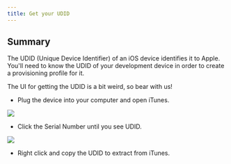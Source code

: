 ```yaml
---
title: Get your UDID
---
```


## Summary

The UDID (Unique Device Identifier) of an iOS device identifies it to Apple. You'll need to know the UDID of your development device in order to create a provisioning profile for it.

The UI for getting the UDID is a bit weird, so bear with us!

* Plug the device into your computer and open iTunes.

<img src="/docs/v4/assets/img/appflow/ss-profiles-ios-udid-1.png" />

* Click the Serial Number until you see UDID.

<img src="/docs/v4/assets/img/appflow/ss-profiles-ios-udid-2.png" />

* Right click and copy the UDID to extract from iTunes.
